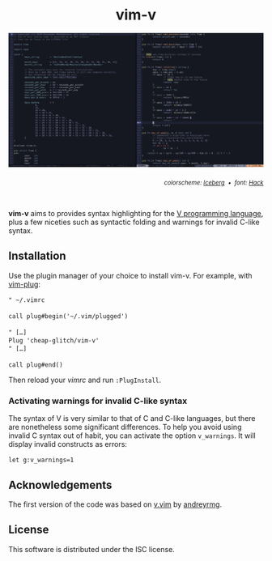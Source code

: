 <div align="center">
	<h1>vim-v</h1>
</div>
<img src="https://raw.githubusercontent.com/cheap-glitch/vim-v/master/docs/screenshot.png" alt="code sample">
<p align="right"><em><sub>
	colorscheme: <a href="https://github.com/cocopon/iceberg.vim">Iceberg</a>
	&nbsp;&bullet;&nbsp;
	font: <a href="http://sourcefoundry.org/hack">Hack</a>
</sub></em></p>
<p>&nbsp;</p>

**vim-v**  aims  to   provides  syntax  highlighting  for   the
[V  programming  language](https://vlang.io),  plus   a  few  niceties  such  as
syntactic folding and warnings for invalid C-like syntax.

## Installation

Use  the plugin  manager of  your  choice to  install vim-v.  For example,  with
[vim-plug](https://github.com/junegunn/vim-plug):

```vim
" ~/.vimrc

call plug#begin('~/.vim/plugged')

" […]
Plug 'cheap-glitch/vim-v'
" […]

call plug#end()
```
Then reload your _vimrc_ and run `:PlugInstall`.

### Activating warnings for invalid C-like syntax

The syntax of V is very similar to that of C and C-like languages, but there are
nonetheless  some significant  differences. To  help you  avoid using  invalid C
syntax out of  habit, you can activate the option  `v_warnings`. It will display
invalid constructs as errors:
```
let g:v_warnings=1
```

## Acknowledgements

The first version of the code was based on
[v.vim](https://github.com/andreyrmg/v.vim)
by [andreyrmg](https://github.com/andreyrmg).

## License

This software is distributed under the ISC license.
